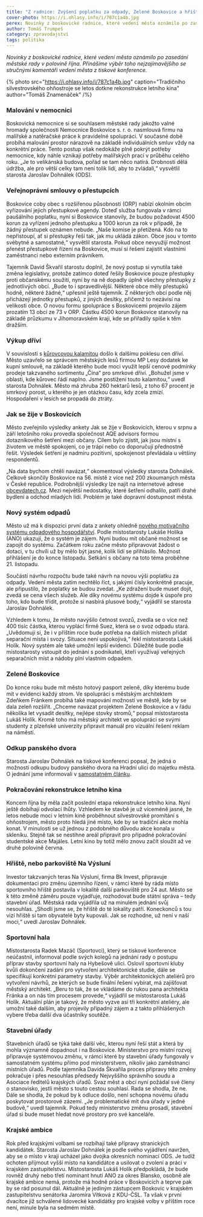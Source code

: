 ```yaml
---
title: "Z radnice: Zvýšení poplatku za odpady, Zelené Boskovice a hřiště Na Výsluní"
cover-photo: https://i.ohlasy.info/i/787c1a4b.jpg
perex: Novinky z boskovické radnice, které vedení města oznámilo po zasedání městské rady v polovině října.
author: Tomáš Trumpeš
category: zpravodajství
tags: politika
---
```


*Novinky z boskovické radnice, které vedení města oznámilo po zasedání městské rady v polovině října. Přinášíme výběr toho nejzajímavějšího se stručnými komentáři vedení města z tiskové konference.*

{% photo src="https://i.ohlasy.info/i/787c1a4b.jpg" caption="Tradičního silvestrovského ohňostroje se letos dotkne rekonstrukce letního kina" author="Tomáš Znamenáček" /%}

### Malování v nemocnici

Boskovická nemocnice si se souhlasem městské rady jakožto valné hromady společnosti Nemocnice Boskovice s. r. o. nasmlouvá firmu na malířské a natěračské práce k pravidelné spolupráci. V současné době probíhá malování prostor nárazově na základě individuálních smluv vždy na konkrétní práce. Tento postup však nedokáže plně pokrýt potřeby nemocnice, kdy náhle vznikají potřeby malířských prací v průběhu celého roku. „Je to velikánská budova, pořád se tam něco natírá. Drobnosti dělá údržba, ale pro větší celky tam není tolik lidí, aby to zvládali,“ vysvětlil starosta Jaroslav Dohnálek (ODS).

### Veřejnoprávní smlouvy o přestupcích

Boskovice coby obec s rozšířenou působností (ORP) nabízí okolním obcím vyřizování jejich přestupkové agendy. Doteď služba fungovala v rámci paušálního poplatku, nyní si Boskovice stanovily, že budou požadovat 4500 korun za vyřízení jednoho přestupku a 1000 korun za rok v případě, že žádný přestupek oznámen nebude. „Naše komise je přetížená. Kdo na to nepřistoupí, ať si přestupky řeší tak, jak mu ukládá zákon. Obce jsou v tomto svébytné a samostatné,“ vysvětlil starosta. Pokud obce nevyužijí možnost přenést přestupkové řízení na Boskovice, musí si řešení zajistit vlastními zaměstnanci nebo externím právníkem.

Tajemník David Škvařil starostu doplnil, že nový postup si vynutila také změna legislativy, protože zatímco doteď řešily Boskovice pouze přestupky proti občanskému soužití, nyní by na ně dopadly úplně všechny přestupky z jednotlivých obcí. „Bude to i spravedlivější. Některé obce měly přestupků hodně, některé žádné,“ upřesnil ještě tajemník. Z některých obcí podle něj přicházejí jednotky přestupků, z jiných desítky, přičemž to nezávisí na velikosti obce. O novou formu spolupráce s Boskovicemi projevilo zájem prozatím 13 obcí ze 73 v ORP.  Částku 4500 korun Boskovice stanovily na základě průzkumu v Jihomoravském kraji, kde se přiřadily spíše k těm dražším.

### Výkup dříví

V souvislosti s [kůrovcovou kalamitou](https://ohlasy.info/clanky/2018/08/rozhovor-minx.html) došlo k dalšímu poklesu cen dříví. Město uzavřelo se správcem městských lesů firmou MP Lesy dodatek ke kupní smlouvě, na základě kterého bude moci využít lepší cenové podmínky prodeje takzvaného sortimentu „Čína“ pro smrkové dříví. „Bohužel jsme v oblasti, kde kůrovec řádí naplno. Jsme postižení touto kalamitou,“ uvedl starosta Dohnálek. Město má zhruba 260 hektarů lesů, z toho 67 procent je smrkový porost, u kterého je jen otázkou času, kdy zcela zmizí. Hospodaření v lesích se propadá do ztráty.

### Jak se žije v Boskovicích

Město zveřejnilo výsledky ankety Jak se žije v Boskovicích, kterou v srpnu a září letošního roku provedla společnost AQE advisors formou dotazníkového šetření mezi občany. Cílem bylo zjistit, jak jsou místní s životem ve městě spokojeni, co je trápí nebo co doporučují přednostně řešit. Výsledek šetření je nadmíru pozitivní, spokojenost převládala u většiny respondentů.

„Na data bychom chtěli navázat,“ okomentoval výsledky starosta Dohnálek. Celkově skončily Boskovice na 56. místě z více než 200 zkoumaných města v České republice. Podrobnější výsledky lze najít na internetové adrese [obcevdatech.cz](https://www.obcevdatech.cz/boskovice). Mezi největší nedostatky, které šetření odhalilo, patří drahé bydlení a odchod mladých lidí. Problém je také dopravní dostupnost města.

### Nový systém odpadů

Město už má k dispozici první data z ankety ohledně [nového motivačního systému odpadového hospodářství](https://ohlasy.info/clanky/2019/09/levnejsi-odpad.html). Podle místostarosty Lukáše Holíka (ANO) ukazují, že o systém je zájem. Nyní budou mít občané možnost se zapojit do systému. Začátkem roku začne město připravovat žádost o dotaci, v tu chvíli už by mělo být jasné, kolik lidí se přihlásilo. Možnost přihlášení je do konce listopadu. Setkání s občany na toto téma proběhne 21. listopadu.

Součástí návrhu rozpočtu bude také návrh na novou výši poplatku za odpady. Vedení města zatím nechtělo říct, s jakými čísly konkrétně pracuje, ale připustilo, že poplatky se budou zvedat. „Ke zdražení bude muset dojít, zvedá se cena všech služeb. Ale díky novému systému dojde k úspoře pro toho, kdo bude třídit, protože si nasbírá plusové body,“ vyjádřil se starosta Jaroslav Dohnálek.

Vzhledem k tomu, že město navýšilo četnost svozů, zvedla se o více než 400 tisíc částka, kterou vyplácí firmě Suez, která se o svoz odpadu stará. „Uvědomuji si, že i v příštím roce bude potřeba na dalších místech přidat separační místa i svozy. Situace není uspokojivá,“ řekl místostarosta Lukáš Holík. Nový systém ale také umožní lepší evidenci. Důležité bude podle místostarosty vstoupit do jednání s podnikateli, kteří využívají veřejných separačních míst a nádoby plní vlastním odpadem.

### Zelené Boskovice

Do konce roku bude mít město hotový pasport zeleně, díky kterému bude mít v evidenci každý strom. Ve spolupráci s městským architektem Zdeňkem Fránkem probíhá také mapování možností ve městě, kde by se dala zeleň rozšířit. „Chceme navázat projektem Zelené Boskovice a v řádu několika let vysadit desítky, nejlépe stovky stromů,“ popsal místostarosta Lukáš Holík. Kromě toho má městský architekt ve spolupráci se svými studenty z plzeňské univerzity připravit manuál pro vizuální řešení reklam na náměstí.

### Odkup panského dvora

Starosta Jaroslav Dohnálek na tiskové konferenci popsal, že jedná o možnosti odkupu budovy panského dvora na Hradní ulici do majetku města. O jednání jsme informovali v [samostatném článku](https://ohlasy.info/clanky/2019/10/pansky-dvur-koupe.html).

### Pokračování rekonstrukce letního kina

Koncem října by měla začít poslední etapa rekonstrukce letního kina. Nyní ještě dobíhají odvolací lhůty. Vzhledem ke stavbě je už víceméně jasné, že letos nebude moci v letním kině proběhnout silvestrovské promítání s ohňostrojem, město proto hledá jiné místo, kde by se tradiční akce mohla konat. V minulosti se už jednou z podobného důvodu akce konala u skleníku. Stejně tak se nestihne areál připravit pro případné pokračování studentské akce Majáles. Letní kino by totiž mělo znovu začít sloužit až ve druhé polovině června.

### Hřiště, nebo parkoviště Na Výsluní

Investor takzvaných teras Na Výsluní, firma Bk Invest, připravuje dokumentaci pro změnu územního řízení, v rámci které by ráda místo sportovního hřiště postavila v lokalitě další parkoviště pro 24 aut. Město se k této změně záměru pouze vyjadřuje, rozhodovat bude státní správa – tedy stavební úřad. Městská rada vyjádřila už na minulém jednání svůj nesouhlas. „Shodli jsme se, že hřiště do té lokality patří. Koneckonců s tou vizí hřiště si tam obyvatelé byty kupovali. Jak se rozhodne, už není v naší moci,“ uvedl Jaroslav Dohnálek.

### Sportovní hala

Místostarosta Radek Mazáč (Sportovci), který se tiskové konference neúčastnil, informoval podle svých kolegů na jednání rady o postupu příprav stavby sportovní haly na Hybešově ulici. Oslovil sportovní kluby kvůli dokončení zadání pro vytvoření architektonické studie, dále se specifikují konkrétní parametry stavby. Výběr architektonických ateliérů pro vytvoření návrhů, ze kterých se bude finální řešení vybírat, má zajišťovat městský architekt. „Beru to tak, že se vkládáme do rukou pana architekta Fránka a on nás tím procesem provede,“ vyjádřil se místostarosta Lukáš Holík. Aktuální plán je takový, že město vyzve asi tři konkrétní ateliéry, ale umožní také dalším, aby projevily případný zájem a z takto přihlášených vybere třeba další dva účastníky soutěže.

### Stavební úřady

Stavebních úřadů se týká také další věc, kterou nyní řeší stát a která by mohla významně dopadnout i na Boskovice. Ministerstvo pro místní rozvoj připravuje systémovou změnu, v rámci které by stavební úřady fungovaly v samostatném systému přímo pod ministerstvem, nikoliv jako zaměstnanci místních úřadů. Podle tajemníka Davida Škvařila proces přípravy této změny pokračuje i přes nesouhlas předsedy Nejvyššího správního soudu a Asociace ředitelů krajských úřadů. Svaz měst a obcí nyní požádal své členy o stanovisko, jestli město s touto cestou souhlasí. Rada se shodla, že ne. Dále se shodla, že pokud by k odluce došlo, není schopna novému úřadu poskytovat prostorové zázemí. „Je problematické mít dva úřady v jedné budově,“ uvedl tajemník. Pokud tedy ministerstvo změnu prosadí, stavební úřad si bude muset hledat nové prostory pro své kanceláře.

### Krajské ambice

Rok před krajskými volbami se rozbíhají také přípravy stranických kandidátek. Starosta Jaroslav Dohnálek je podle svého vyjádření navržen, aby se o místo v kraji ucházel jako dvojka okresních nominací ODS. Je tudíž ochoten přijmout vyšší místo na kandidátce a usilovat o zvolení a práci v krajském zastupitelstvu. Místostarosta Lukáš Holík předpokládá, že bude rovněž druhý nebo třetí nominant hnutí ANO za okres Blansko, osobně ale krajské ambice nemá, protože má hodně práce v Boskovicích a teprve pak by se rád posunul dál. Aktuálně je jediným zástupcem Boskovic v krajském zastupitelstvu senátorka Jaromíra Vítková z KDU-ČSL. Ta však v první dvacítce již schválené lidovecké kandidátky pro krajské volby v příštím roce není, minule byla na sedmém místě.
